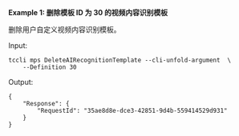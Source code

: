 **Example 1: 删除模板 ID 为 30 的视频内容识别模板**

删除用户自定义视频内容识别模板。

Input: 

```
tccli mps DeleteAIRecognitionTemplate --cli-unfold-argument  \
    --Definition 30
```

Output: 
```
{
    "Response": {
        "RequestId": "35ae8d8e-dce3-42851-9d4b-559414529d931"
    }
}
```

